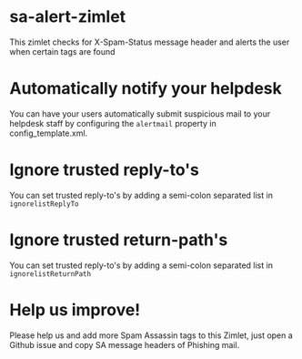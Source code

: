 # sa-alert-zimlet
This zimlet checks for X-Spam-Status message header and alerts the user when certain tags are found

# Automatically notify your helpdesk
You can have your users automatically submit suspicious mail to your helpdesk staff by configuring the `alertmail` property in config_template.xml.

# Ignore trusted reply-to's
You can set trusted reply-to's by adding a semi-colon separated list in `ignorelistReplyTo`

# Ignore trusted return-path's
You can set trusted reply-to's by adding a semi-colon separated list in `ignorelistReturnPath`

# Help us improve!
Please help us and add more Spam Assassin tags to this Zimlet, just open a Github issue 
and copy SA message headers of Phishing mail.

